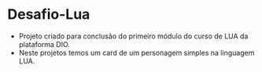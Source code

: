 # Desafio-Lua
- Projeto criado para conclusão do primeiro módulo do curso de LUA da plataforma DIO.
- Neste projetos temos um card de um personagem simples na linguagem LUA.
